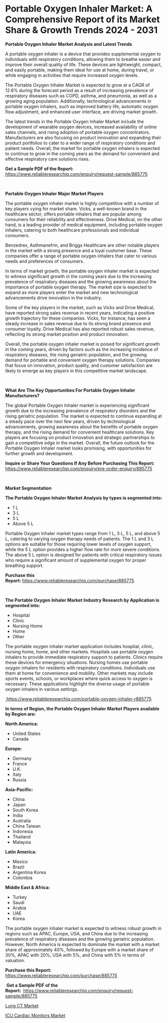 <p><h1>Portable Oxygen Inhaler Market: A Comprehensive Report of its Market Share & Growth Trends 2024 - 2031</h1></p><p><strong>Portable Oxygen Inhaler Market Analysis and Latest Trends</strong></p>
<p><p>A portable oxygen inhaler is a device that provides supplemental oxygen to individuals with respiratory conditions, allowing them to breathe easier and improve their overall quality of life. These devices are lightweight, compact, and easily portable, making them ideal for use at home, during travel, or while engaging in activities that require increased oxygen levels.</p><p>The Portable Oxygen Inhaler Market is expected to grow at a CAGR of 12.6% during the forecast period as a result of increasing prevalence of respiratory diseases such as COPD, asthma, and pneumonia, as well as a growing aging population. Additionally, technological advancements in portable oxygen inhalers, such as improved battery life, automatic oxygen flow adjustment, and enhanced user interface, are driving market growth.</p><p>The latest trends in the Portable Oxygen Inhaler Market include the development of wearable oxygen devices, increased availability of online sales channels, and rising adoption of portable oxygen concentrators. Manufacturers are also focusing on product innovation and expanding their product portfolios to cater to a wider range of respiratory conditions and patient needs. Overall, the market for portable oxygen inhalers is expected to continue to grow in the coming years as the demand for convenient and effective respiratory care solutions rises.</p></p>
<p><strong>Get a Sample PDF of the Report:&nbsp;</strong> <a href="https://www.reliableresearchiq.com/enquiry/request-sample/885775">https://www.reliableresearchiq.com/enquiry/request-sample/885775</a></p>
<p>&nbsp;</p>
<p><strong>Portable Oxygen Inhaler Major Market Players</strong></p>
<p><p>The portable oxygen inhaler market is highly competitive with a number of key players vying for market share. Vicks, a well-known brand in the healthcare sector, offers portable inhalers that are popular among consumers for their reliability and effectiveness. Drive Medical, on the other hand, is a leading provider of medical equipment, including portable oxygen inhalers, catering to both healthcare professionals and individual consumers.</p><p>Benzedrex, Asthmanefrin, and Briggs Healthcare are other notable players in the market with a strong presence and a loyal customer base. These companies offer a range of portable oxygen inhalers that cater to various needs and preferences of consumers.</p><p>In terms of market growth, the portable oxygen inhaler market is expected to witness significant growth in the coming years due to the increasing prevalence of respiratory diseases and the growing awareness about the importance of portable oxygen therapy. The market size is expected to expand as more players enter the market and new technological advancements drive innovation in the industry.</p><p>Some of the key players in the market, such as Vicks and Drive Medical, have reported strong sales revenue in recent years, indicating a positive growth trajectory for these companies. Vicks, for instance, has seen a steady increase in sales revenue due to its strong brand presence and consumer loyalty. Drive Medical has also reported robust sales revenue, reflecting its strong market position and product innovation.</p><p>Overall, the portable oxygen inhaler market is poised for significant growth in the coming years, driven by factors such as the increasing incidence of respiratory diseases, the rising geriatric population, and the growing demand for portable and convenient oxygen therapy solutions. Companies that focus on innovation, product quality, and customer satisfaction are likely to emerge as key players in this competitive market landscape.</p></p>
<p>&nbsp;</p>
<p><strong>What Are The Key Opportunities For Portable Oxygen Inhaler Manufacturers?</strong></p>
<p><p>The global Portable Oxygen Inhaler market is experiencing significant growth due to the increasing prevalence of respiratory disorders and the rising geriatric population. The market is expected to continue expanding at a steady pace over the next few years, driven by technological advancements, growing awareness about the benefits of portable oxygen therapy, and the rising demand for convenient healthcare solutions. Key players are focusing on product innovation and strategic partnerships to gain a competitive edge in the market. Overall, the future outlook for the Portable Oxygen Inhaler market looks promising, with opportunities for further growth and development.</p></p>
<p><strong>Inquire or Share Your Questions If Any Before Purchasing This Report:</strong> <a href="https://www.reliableresearchiq.com/enquiry/pre-order-enquiry/885775">https://www.reliableresearchiq.com/enquiry/pre-order-enquiry/885775</a></p>
<p>&nbsp;</p>
<p><strong>Market Segmentation</strong></p>
<p><strong>The Portable Oxygen Inhaler Market Analysis by types is segmented into:</strong></p>
<p><ul><li>1 L</li><li>3 L</li><li>5 L</li><li>Above 5 L</li></ul></p>
<p><p>Portable Oxygen Inhaler market types range from 1 L, 3 L, 5 L, and above 5 L, catering to varying oxygen therapy needs of patients. The 1 L and 3 L options are suitable for those requiring lower levels of oxygen support, while the 5 L option provides a higher flow rate for more severe conditions. The above 5 L option is designed for patients with critical respiratory issues who require a significant amount of supplemental oxygen for proper breathing support.</p></p>
<p><strong>Purchase this Report:&nbsp;</strong><a href="https://www.reliableresearchiq.com/purchase/885775">https://www.reliableresearchiq.com/purchase/885775</a></p>
<p>&nbsp;</p>
<p><strong>The Portable Oxygen Inhaler Market Industry Research by Application is segmented into:</strong></p>
<p><ul><li>Hospital</li><li>Clinic</li><li>Nursing Home</li><li>Home</li><li>Other</li></ul></p>
<p><p>The portable oxygen inhaler market application includes hospital, clinic, nursing home, home, and other markets. Hospitals use portable oxygen inhalers to provide immediate respiratory support to patients. Clinics require these devices for emergency situations. Nursing homes use portable oxygen inhalers for residents with respiratory conditions. Individuals use them at home for convenience and mobility. Other markets may include sports events, schools, or workplaces where quick access to oxygen is necessary. These applications highlight the diverse usage of portable oxygen inhalers in various settings.</p></p>
<p><a href="https://www.reliableresearchiq.com/portable-oxygen-inhaler-r885775">&nbsp;https://www.reliableresearchiq.com/portable-oxygen-inhaler-r885775</a></p>
<p><strong>In terms of Region, the Portable Oxygen Inhaler Market Players available by Region are:</strong></p>
<p>
    <p> <strong> North America: </strong>
        <ul>
            <li>United States</li>
            <li>Canada</li>
        </ul>
        </p> 
    <p> <strong> Europe: </strong>
        <ul>
            <li>Germany</li>
            <li>France</li>
            <li>U.K.</li>
            <li>Italy</li>
            <li>Russia</li>
        </ul>
        </p> 
    <p> <strong> Asia-Pacific: </strong>
        <ul>
            <li>China</li>
            <li>Japan</li>
            <li>South Korea</li>
            <li>India</li>
            <li>Australia</li>
            <li>China Taiwan</li>
            <li>Indonesia</li>
            <li>Thailand</li>
            <li>Malaysia</li>
        </ul>
        </p> 
    <p> <strong> Latin America: </strong>
        <ul>
            <li>Mexico</li>
            <li>Brazil</li>
            <li>Argentina Korea</li>
            <li>Colombia</li>
        </ul>
        </p> 
    <p> <strong> Middle East & Africa: </strong>
        <ul>
            <li>Turkey</li>
            <li>Saudi</li>
            <li>Arabia</li>
            <li>UAE</li>
            <li>Korea</li>
        </ul>
    </p>
    </p>
<p><p>The portable oxygen inhaler market is expected to witness robust growth in regions such as APAC, Europe, USA, and China due to the increasing prevalence of respiratory diseases and the growing geriatric population. However, North America is expected to dominate the market with a market share of approximately 40%, followed by Europe with a market share of 30%, APAC with 20%, USA with 5%, and China with 5% in terms of valuation.</p></p>
<p><strong>Purchase this Report: </strong><a href="https://www.reliableresearchiq.com/purchase/885775">https://www.reliableresearchiq.com/purchase/885775</a></p>
<p>&nbsp;<strong>Get a Sample PDF of the Report:&nbsp;&nbsp;</strong><a href="https://www.reliableresearchiq.com/enquiry/request-sample/885775">https://www.reliableresearchiq.com/enquiry/request-sample/885775</a></p>
<p><strong></strong></p>
<p><p><a href="https://github.com/lairestrong/Market-Research-Report-List-1/blob/main/lung-ct-market.md">Lung CT Market</a></p><p><a href="https://github.com/msLonKoss78/Market-Research-Report-List-1/blob/main/icu-cardiac-monitors-market.md">ICU Cardiac Monitors Market</a></p></p>